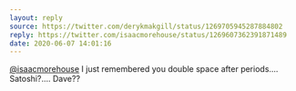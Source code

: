 ```yaml
---
layout: reply
source: https://twitter.com/derykmakgill/status/1269705945287884802
reply: https://twitter.com/isaacmorehouse/status/1269607362391871489
date: 2020-06-07 14:01:16
---
```


[@isaacmorehouse](https://twitter.com/isaacmorehouse) I just remembered you double space after periods.... Satoshi?.... Dave??
